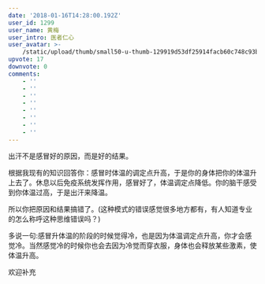 ```yaml
---
date: '2018-01-16T14:28:00.192Z'
user_id: 1299
user_name: 黄梅
user_intro: 医者仁心
user_avatar: >-
    /static/upload/thumb/small50-u-thumb-129919d53df25914facb60c748c93b701c8ed43cb5b8.png
upvote: 17
downvote: 0
comments:
    - ''
    - ''
    - ''
    - ''
    - ''
    - ''
    - ''
    - ''
---
```


出汗不是感冒好的原因，而是好的结果。

根据我现有的知识回答你：感冒时体温的调定点升高，于是你的身体把你的体温升上去了。休息以后免疫系统发挥作用，感冒好了，体温调定点降低。你的脑干感受到你体温过高，于是出汗来降温。

所以你把原因和结果搞错了。(这种模式的错误感觉很多地方都有，有人知道专业的怎么称呼这种思维错误吗？)

多说一句:感冒升体温的阶段的时候觉得冷，也是因为体温调定点升高，你才会感觉冷。当然感觉冷的时候你也会去因为冷觉而穿衣服，身体也会释放某些激素，使体温升高。

欢迎补充

